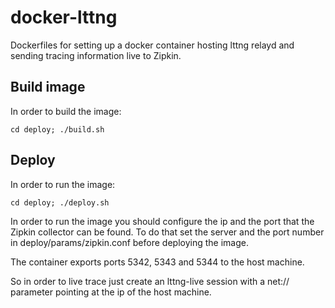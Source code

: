 docker-lttng
============
Dockerfiles for setting up a docker container hosting lttng relayd and sending
tracing information live to Zipkin.

Build image
-----------
In order to build the image:
```
cd deploy; ./build.sh
```

Deploy
------
In order to run the image:
```
cd deploy; ./deploy.sh
```

In order to run the image you should configure the ip and the port that the
Zipkin collector can be found. To do that set the server and the port number in
deploy/params/zipkin.conf before deploying the image. 

The container exports ports 5342, 5343 and 5344 to the host machine.

So in order to live trace just create an lttng-live session with a net:// parameter
pointing at the ip of the host machine.
